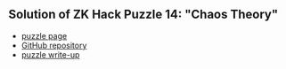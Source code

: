 ## Solution of ZK Hack Puzzle 14: "Chaos Theory"

- [puzzle page](https://zkhack.dev/zkhackIV/puzzleF3.html)
- [GitHub repository](https://github.com/ZK-Hack/puzzle-chaos-theory)
- [puzzle write-up](https://yannickseurin.github.io/crypto-book/zk-hack-puzzles/puzzle-14/puzzle-14.html)